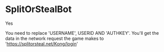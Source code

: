 # SplitOrStealBot
Yes

You need to replace 'USERNAME', USERID AND 'AUTHKEY'. You'll get the data in the network request the game makes to 'https://splitorsteal.net/Kong/login'
